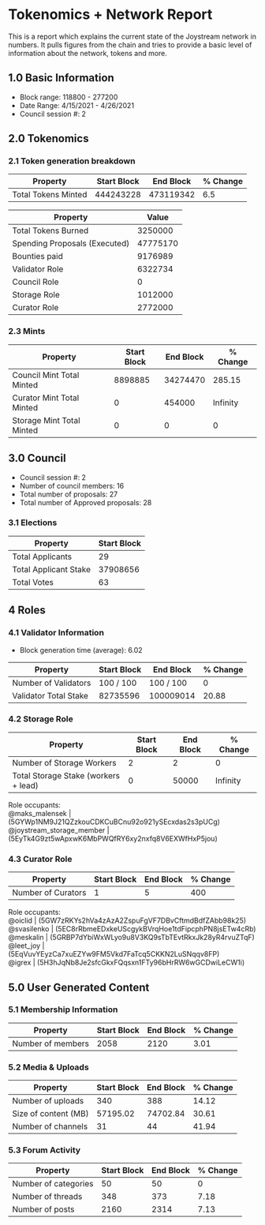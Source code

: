 # Tokenomics + Network Report
This is a report which explains the current state of the Joystream network in numbers. It pulls figures from the chain and tries to provide a basic level of information about the network, tokens and more. 

## 1.0 Basic Information
* Block range: 118800 - 277200
* Date Range: 4/15/2021 - 4/26/2021
* Council session #: 2

## 2.0 Tokenomics
### 2.1 Token generation breakdown
| Property            | Start Block | End Block | % Change |
|---------------------|--------------|--------------|----------|
| Total Tokens Minted |  444243228 | 473119342 | 6.5 |

| Property            | Value        |
|---------------------|--------------|
| Total Tokens Burned | 3250000           | 
| Spending Proposals (Executed)   |  47775170                  |
| Bounties paid       |  9176989                           |
| Validator Role      |  6322734            | 
| Council Role        | 0             | 
| Storage Role        | 1012000             | 
| Curator Role        | 2772000             |


### 2.3 Mints 
| Property                    | Start Block           | End Block | % Change |
|-----------------------------|-----------------------|--------------|----------|
| Council Mint Total Minted   | 8898885  |  34274470 |285.15          |
| Curator Mint Total Minted   |  0 | 454000| Infinity          |
| Storage Mint Total Minted   |  0 |  0            |  0        |

## 3.0 Council
* Council session #: 2
* Number of council members: 16
* Total number of proposals: 27
* Total number of Approved proposals: 28

### 3.1 Elections
| Property                    | Start Block  |
|-----------------------------|--------------|
| Total Applicants            |29              |
| Total Applicant Stake       |37908656              |
| Total Votes                 |63             |

## 4 Roles
### 4.1 Validator Information
* Block generation time (average): 6.02

| Property                    | Start Block | End Block | % Change |
|-----------------------------|--------------|--------------|----------|
| Number of Validators       |  100 / 100 | 100 / 100 | 0 |
| Validator Total Stake       | 82735596 | 100009014 | 20.88 |


### 4.2 Storage Role
| Property                | Start Block | End Block | % Change |
|-------------------------|--------------|--------------|----------|
| Number of Storage Workers | 2  |  2 | 0 |
| Total Storage Stake (workers + lead)  | 0 |  50000 | Infinity |
Role occupants:  
@maks_malensek | (5GYWp1NM9J21QZzkouCDKCuBCnu92o921ySEcxdas2s3pUCg)  
@joystream_storage_member | (5EyTk4G9zt5wApxwK6MbPWQfRY6xy2nxfq8V6EXWfHxP5jou)  


### 4.3 Curator Role
| Property                | Start Block | End Block | % Change |
|-------------------------|--------------|--------------|----------|
| Number of Curators      | 1 | 5 | 400 |
Role occupants:  
@oiclid | (5GW7zRKYs2hVa4zAzA2ZspuFgVF7DBvCftmdBdfZAbb98k25)  
@svasilenko | (5EC8rRbmeEDxkeUScgykBVrqHoe1tdFipcphPN8jsETw4cRb)  
@meskalin | (5GRBP7dYbiWxWLyo9u8V3KQ9sTbTEvtRkxJk28yR4rvuZTqF)  
@leet_joy | (5EqVuvYEyzCa7xuEZYw9FM5Vkd7FaTcq5CKKN2LuSNqqv8FP)  
@igrex | (5H3hJqNb8Je2sfcGkxFQqsxn1FTy96bHrRW6wGCDwiLeCW1i)  


## 5.0 User Generated Content
### 5.1 Membership Information
| Property          | Start Block | End Block | % Change |
|-------------------|--------------|--------------|----------|
| Number of members | 2058|  2120 | 3.01 |

### 5.2 Media & Uploads
| Property                | Start Block | End Block | % Change |
|-------------------------|--------------|--------------|----------|
| Number of uploads       | 340 | 388  |  14.12 |
| Size of content (MB)        |  57195.02 |  74702.84 | 30.61          |
| Number of channels      |  31 | 44 | 41.94 |

### 5.3 Forum Activity
| Property          | Start Block | End Block | % Change |
|-------------------|--------------|--------------|----------|
| Number of categories | 50 | 50 | 0         |
| Number of threads    | 348| 373 | 7.18         |
| Number of posts      | 2160 | 2314            |  7.13        |